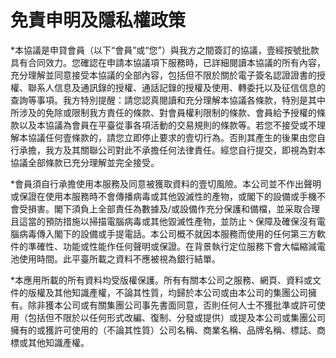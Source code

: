 # 免責申明及隱私權政策
*本協議是申貸會員（以下“會員”或“您”）與我方之間簽訂的協議，壹經按號批款具有合同效力。您確認在申請本協議項下服務時，已詳細閱讀本協議的所有內容，充分理解並同意接受本協議的全部內容，包括但不限於關於電子簽名認證證書的授權、聯系人信息及通訊錄的授權、通話記錄的授權及使用、轉委托以及征信信息的查詢等事項。我方特別提醒：請您認真閱讀和充分理解本協議各條款，特別是其中所涉及的免除或限制我方責任的條款、對會員權利限制的條款、會員給予授權的條款以及本協議為會員在平臺從事各項活動的交易規則的條款等。若您不接受或不理解本協議任何壹條款的，請您立即停止要求的壹切行為。否則其產生的後果由您自行承擔，我方及其關聯公司對此不承擔任何法律責任。經您自行提交，即視為對本協議全部條款已充分理解並完全接受。

*會員須自行承擔使用本服務及同意被獲取資料的壹切風險。本公司並不作出聲明或保證在使用本服務時不會傳播病毒或其他毀滅性的產物，或閣下的設備或手機不會受損害。閣下須負上全部責任為數據及/或設備作充分保護和備檔，並采取合理且這當的預防措施以掃描電腦病毒或其他毀滅性產物，並防止丶保障及確保沒有電腦病毒傳入閣下的設備或手提電話。本公司概不就因本服務而使用的任何第三方軟件的準確性、功能或性能作任何聲明或保證。在背景執行定位服務下會大幅縮減電池使用時間。此平臺所載之資料不應被視為銀行結單。

*本應用所載的所有資料均受版權保護。所有有關本公司之服務、網頁、資料或文件的版權及其他知識產權，不論其性質，均歸於本公司或由本公司的集團公司擁有。除非獲本公司或有關集團公司事先書面同意，否則任何人士不獲批準或許可使用（包括但不限於以任何形式改編、復制、分發或提供）或提及本公司或集團公司擁有的或獲許可使用的（不論其性質）公司名稱、商業名稱、品牌名稱、標誌、商標或其他知識產權。
